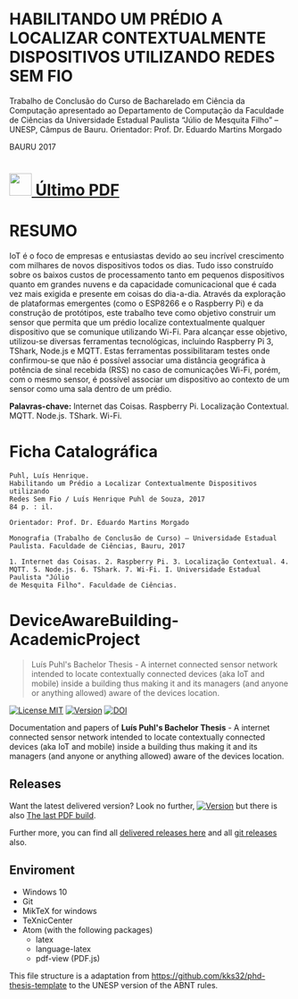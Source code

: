 HABILITANDO UM PRÉDIO A LOCALIZAR CONTEXTUALMENTE DISPOSITIVOS UTILIZANDO REDES SEM FIO
========================================================================================

Trabalho de Conclusão do Curso de Bacharelado
em Ciência da Computação apresentado
ao Departamento de Computação da Faculdade
de Ciências da Universidade Estadual
Paulista “Júlio de Mesquita Filho” – UNESP,
Câmpus de Bauru.
Orientador: Prof. Dr. Eduardo Martins Morgado

BAURU
2017

<h1><a href="monografia-DAB.pdf">
	<img src="https://image.flaticon.com/icons/svg/179/179483.svg" height=40> Último PDF
</a></h1>

# RESUMO

IoT é o foco de empresas e entusiastas devido ao seu incrível crescimento com milhares
de novos dispositivos todos os dias. Tudo isso construído sobre os baixos custos de
processamento tanto em pequenos dispositivos quanto em grandes nuvens e da capacidade
comunicacional que é cada vez mais exigida e presente em coisas do dia-a-dia. Através da
exploração de plataformas emergentes (como o ESP8266 e o Raspberry Pi) e da construção
de protótipos, este trabalho teve como objetivo construir um sensor que permita que um
prédio localize contextualmente qualquer dispositivo que se comunique utilizando Wi-Fi. Para
alcançar esse objetivo, utilizou-se diversas ferramentas tecnológicas, incluindo Raspberry
Pi 3, TShark, Node.js e MQTT. Estas ferramentas possibilitaram testes onde confirmou-se
que não é possível associar uma distância geográfica à potência de sinal recebida (RSS)
no caso de comunicações Wi-Fi, porém, com o mesmo sensor, é possível associar um
dispositivo ao contexto de um sensor como uma sala dentro de um prédio.

**Palavras-chave:** Internet das Coisas. Raspberry Pi. Localização Contextual. MQTT. Node.js.
TShark. Wi-Fi.

# Ficha Catalográfica

```
Puhl, Luís Henrique.
Habilitando um Prédio a Localizar Contextualmente Dispositivos utilizando
Redes Sem Fio / Luís Henrique Puhl de Souza, 2017
84 p. : il.

Orientador: Prof. Dr. Eduardo Martins Morgado

Monografia (Trabalho de Conclusão de Curso) – Universidade Estadual
Paulista. Faculdade de Ciências, Bauru, 2017

1. Internet das Coisas. 2. Raspberry Pi. 3. Localização Contextual. 4.
MQTT. 5. Node.js. 6. TShark. 7. Wi-Fi. I. Universidade Estadual Paulista "Júlio
de Mesquita Filho". Faculdade de Ciências.
```

# DeviceAwareBuilding-AcademicProject

> Luís Puhl's Bachelor Thesis - A internet connected sensor network intended to
locate contextually connected devices (aka IoT and mobile) inside a building
thus making it and its managers (and anyone or anything allowed) aware of the
devices location.

[![License MIT](http://img.shields.io/badge/license-MIT-brightgreen.svg)](license.md)
[![Version](http://img.shields.io/badge/version-1.2.0-brightgreen.svg)](https://github.com/luis-puhl/DeviceAwareBuilding-AcademicProject/releases/latest)
[![DOI](https://zenodo.org/badge/56741769.svg)](https://zenodo.org/badge/latestdoi/56741769)

Documentation and papers of **Luís Puhl's Bachelor Thesis** - A internet
connected sensor network intended to locate contextually connected devices (aka
IoT and mobile) inside a building thus making it and its managers (and anyone or
anything allowed) aware of the devices location.

## Releases

Want the latest delivered version? Look no further,
[![Version](http://img.shields.io/badge/version-1.2.0-brightgreen.svg)](https://github.com/luis-puhl/DeviceAwareBuilding-AcademicProject/releases/latest)
but there is also [The last PDF build](monografia-DAB.pdf).

Further more, you can find all [delivered releases
here](https://github.com/luis-puhl/DeviceAwareBuilding-AcademicProject/tree/master/releases/)
and all [git
releases](https://github.com/luis-puhl/DeviceAwareBuilding-AcademicProject/releases)
also.

## Enviroment

 - Windows 10
 - Git
 - MikTeX for windows
 - TeXnicCenter
 - Atom (with the following packages)
	- latex
	- language-latex
	- pdf-view (PDF.js)

This file structure is a adaptation from
https://github.com/kks32/phd-thesis-template to the UNESP version of the ABNT
rules.

